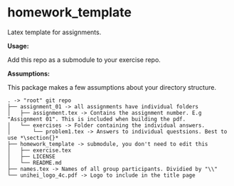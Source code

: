 # homework_template
Latex template for assignments.

**Usage:**

Add this repo as a submodule to your exercise repo.

**Assumptions:**

This package makes a few assumptions about your directory structure.

```
. -> "root" git repo
├── assignment_01 -> all assignments have individual folders
│   ├── assignment.tex -> Contains the assignment number. E.g "Assignment 01". This is included when building the pdf.
│   └── exercises -> Folder containing the individual answers.
│       └── problem1.tex -> Answers to individual questsions. Best to use *\section{}*
├── homework_template -> submodule, you don't need to edit this
│   ├── exercise.tex
│   ├── LICENSE
│   └── README.md
├── names.tex -> Names of all group participants. Dividied by "\\"
└── unihei_logo_4c.pdf -> Logo to include in the title page
```
